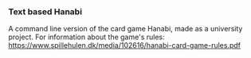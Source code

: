 ### Text based Hanabi

A command line version of the card game Hanabi, made as a university project.
For information about the game's rules: https://www.spillehulen.dk/media/102616/hanabi-card-game-rules.pdf
